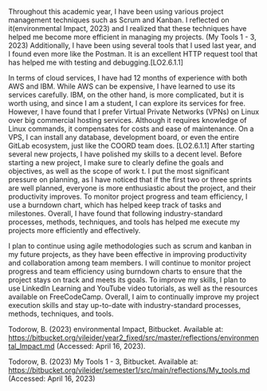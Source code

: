 Throughout this academic year, I have been using various project management techniques such as Scrum and Kanban. I reflected on it(environmental Impact, 2023) and I realized that these techniques have helped me become more efficient in managing my projects. (My Tools 1 - 3, 2023) Additionally, I have been using several tools that I used last year, and I found even more like the Postman. It is an excellent HTTP request tool that has helped me with testing and debugging.[LO2.6.1.1]

In terms of cloud services, I have had 12 months of experience with both AWS and IBM. While AWS can be expensive, I have learned to use its services carefully. IBM, on the other hand, is more complicated, but it is worth using, and since I am a student, I can explore its services for free. However, I have found that I prefer Virtual Private Networks (VPNs) on Linux over big commercial hosting services. Although it requires knowledge of Linux commands, it compensates for costs and ease of maintenance. On a VPS, I can install any database, development board, or even the entire GitLab ecosystem, just like the COORD team does.
[LO2.6.1.1]
After starting several new projects, I have polished my skills to a decent level. Before starting a new project, I make sure to clearly define the goals and objectives, as well as the scope of work t. I put the most significant pressure on planning, as I have noticed that if the first two or three sprints are well planned, everyone is more enthusiastic about the project, and their productivity improves. To monitor project progress and team efficiency, I use a burndown chart, which has helped keep track of tasks and milestones. Overall, I have found that following industry-standard processes, methods, techniques, and tools has helped me execute my projects more efficiently and effectively.

I plan to continue using agile methodologies such as scrum and kanban in my future projects, as they have been effective in improving productivity and collaboration among team members. I will continue to monitor project progress and team efficiency using burndown charts to ensure that the project stays on track and meets its goals. To improve my skills, I plan to use LinkedIn Learning and YouTube video tutorials, as well as the resources available on FreeCodeCamp. Overall, I aim to continually improve my project execution skills and stay up-to-date with industry-standard processes, methods, techniques, and tools.

Todorow, B. (2023) environmental Impact, Bitbucket. Available at: https://bitbucket.org/vileider/year2_fixed/src/master/reflections/environmental_Impact.md (Accessed: April 16, 2023).

Todorow, B. (2023) My Tools 1 - 3, Bitbucket. Available at:
https://bitbucket.org/vileider/semester1/src/main/reflections/My_tools.md (Accessed: April 16, 2023)
